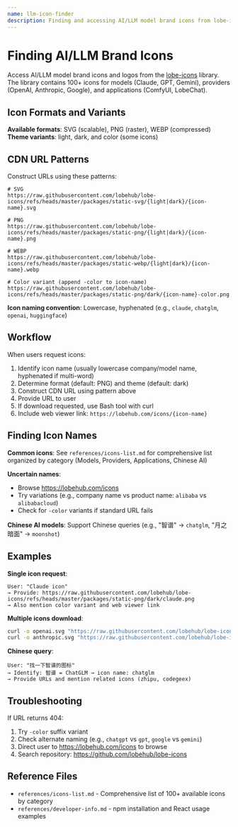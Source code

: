 ```yaml
---
name: llm-icon-finder
description: Finding and accessing AI/LLM model brand icons from lobe-icons library. Use when users need icon URLs, want to download brand logos for AI models/providers/applications (Claude, GPT, Gemini, etc.), or request icons in SVG/PNG/WEBP formats.
---
```


# Finding AI/LLM Brand Icons

Access AI/LLM model brand icons and logos from the [lobe-icons](https://github.com/lobehub/lobe-icons) library. The library contains 100+ icons for models (Claude, GPT, Gemini), providers (OpenAI, Anthropic, Google), and applications (ComfyUI, LobeChat).

## Icon Formats and Variants

**Available formats**: SVG (scalable), PNG (raster), WEBP (compressed)
**Theme variants**: light, dark, and color (some icons)

## CDN URL Patterns

Construct URLs using these patterns:

```
# SVG
https://raw.githubusercontent.com/lobehub/lobe-icons/refs/heads/master/packages/static-svg/{light|dark}/{icon-name}.svg

# PNG
https://raw.githubusercontent.com/lobehub/lobe-icons/refs/heads/master/packages/static-png/{light|dark}/{icon-name}.png

# WEBP
https://raw.githubusercontent.com/lobehub/lobe-icons/refs/heads/master/packages/static-webp/{light|dark}/{icon-name}.webp

# Color variant (append -color to icon-name)
https://raw.githubusercontent.com/lobehub/lobe-icons/refs/heads/master/packages/static-png/dark/{icon-name}-color.png
```

**Icon naming convention**: Lowercase, hyphenated (e.g., `claude`, `chatglm`, `openai`, `huggingface`)

## Workflow

When users request icons:

1. Identify icon name (usually lowercase company/model name, hyphenated if multi-word)
2. Determine format (default: PNG) and theme (default: dark)
3. Construct CDN URL using pattern above
4. Provide URL to user
5. If download requested, use Bash tool with curl
6. Include web viewer link: `https://lobehub.com/icons/{icon-name}`

## Finding Icon Names

**Common icons**: See `references/icons-list.md` for comprehensive list organized by category (Models, Providers, Applications, Chinese AI)

**Uncertain names**:
- Browse https://lobehub.com/icons
- Try variations (e.g., company name vs product name: `alibaba` vs `alibabacloud`)
- Check for `-color` variants if standard URL fails

**Chinese AI models**: Support Chinese queries (e.g., "智谱" → `chatglm`, "月之暗面" → `moonshot`)

## Examples

**Single icon request**:
```
User: "Claude icon"
→ Provide: https://raw.githubusercontent.com/lobehub/lobe-icons/refs/heads/master/packages/static-png/dark/claude.png
→ Also mention color variant and web viewer link
```

**Multiple icons download**:
```bash
curl -o openai.svg "https://raw.githubusercontent.com/lobehub/lobe-icons/.../dark/openai.svg"
curl -o anthropic.svg "https://raw.githubusercontent.com/lobehub/lobe-icons/.../dark/anthropic.svg"
```

**Chinese query**:
```
User: "找一下智谱的图标"
→ Identify: 智谱 = ChatGLM → icon name: chatglm
→ Provide URLs and mention related icons (zhipu, codegeex)
```

## Troubleshooting

If URL returns 404:
1. Try `-color` suffix variant
2. Check alternate naming (e.g., `chatgpt` vs `gpt`, `google` vs `gemini`)
3. Direct user to https://lobehub.com/icons to browse
4. Search repository: https://github.com/lobehub/lobe-icons

## Reference Files

- `references/icons-list.md` - Comprehensive list of 100+ available icons by category
- `references/developer-info.md` - npm installation and React usage examples
